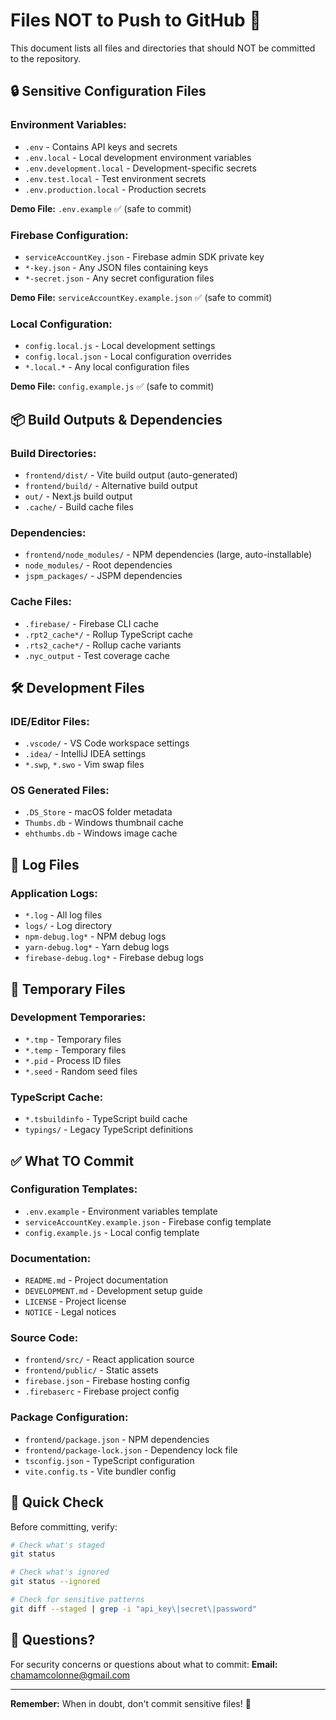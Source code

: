 # Files NOT to Push to GitHub 🚫

This document lists all files and directories that should NOT be committed to the repository.

## 🔒 Sensitive Configuration Files

### Environment Variables:

- `.env` - Contains API keys and secrets
- `.env.local` - Local development environment variables
- `.env.development.local` - Development-specific secrets
- `.env.test.local` - Test environment secrets
- `.env.production.local` - Production secrets

**Demo File:** `.env.example` ✅ (safe to commit)

### Firebase Configuration:

- `serviceAccountKey.json` - Firebase admin SDK private key
- `*-key.json` - Any JSON files containing keys
- `*-secret.json` - Any secret configuration files

**Demo File:** `serviceAccountKey.example.json` ✅ (safe to commit)

### Local Configuration:

- `config.local.js` - Local development settings
- `config.local.json` - Local configuration overrides
- `*.local.*` - Any local configuration files

**Demo File:** `config.example.js` ✅ (safe to commit)

## 📦 Build Outputs & Dependencies

### Build Directories:

- `frontend/dist/` - Vite build output (auto-generated)
- `frontend/build/` - Alternative build output
- `out/` - Next.js build output
- `.cache/` - Build cache files

### Dependencies:

- `frontend/node_modules/` - NPM dependencies (large, auto-installable)
- `node_modules/` - Root dependencies
- `jspm_packages/` - JSPM dependencies

### Cache Files:

- `.firebase/` - Firebase CLI cache
- `.rpt2_cache*/` - Rollup TypeScript cache
- `.rts2_cache*/` - Rollup cache variants
- `.nyc_output` - Test coverage cache

## 🛠️ Development Files

### IDE/Editor Files:

- `.vscode/` - VS Code workspace settings
- `.idea/` - IntelliJ IDEA settings
- `*.swp`, `*.swo` - Vim swap files

### OS Generated Files:

- `.DS_Store` - macOS folder metadata
- `Thumbs.db` - Windows thumbnail cache
- `ehthumbs.db` - Windows image cache

## 📝 Log Files

### Application Logs:

- `*.log` - All log files
- `logs/` - Log directory
- `npm-debug.log*` - NPM debug logs
- `yarn-debug.log*` - Yarn debug logs
- `firebase-debug.log*` - Firebase debug logs

## 🔧 Temporary Files

### Development Temporaries:

- `*.tmp` - Temporary files
- `*.temp` - Temporary files
- `*.pid` - Process ID files
- `*.seed` - Random seed files

### TypeScript Cache:

- `*.tsbuildinfo` - TypeScript build cache
- `typings/` - Legacy TypeScript definitions

## ✅ What TO Commit

### Configuration Templates:

- `.env.example` - Environment variables template
- `serviceAccountKey.example.json` - Firebase config template
- `config.example.js` - Local config template

### Documentation:

- `README.md` - Project documentation
- `DEVELOPMENT.md` - Development setup guide
- `LICENSE` - Project license
- `NOTICE` - Legal notices

### Source Code:

- `frontend/src/` - React application source
- `frontend/public/` - Static assets
- `firebase.json` - Firebase hosting config
- `.firebaserc` - Firebase project config

### Package Configuration:

- `frontend/package.json` - NPM dependencies
- `frontend/package-lock.json` - Dependency lock file
- `tsconfig.json` - TypeScript configuration
- `vite.config.ts` - Vite bundler config

## 🎯 Quick Check

Before committing, verify:

```bash
# Check what's staged
git status

# Check what's ignored
git status --ignored

# Check for sensitive patterns
git diff --staged | grep -i "api_key\|secret\|password"
```

## 📧 Questions?

For security concerns or questions about what to commit:
**Email:** chamamcolonne@gmail.com

---

**Remember:** When in doubt, don't commit sensitive files! 🔐
